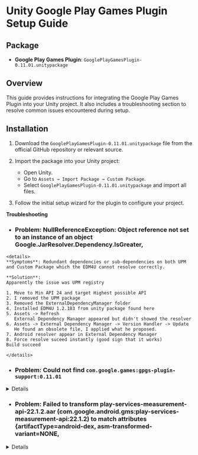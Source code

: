 
# Unity Google Play Games Plugin Setup Guide

## Package
- **Google Play Games Plugin**: `GooglePlayGamesPlugin-0.11.01.unitypackage`

## Overview
This guide provides instructions for integrating the Google Play Games Plugin into your Unity project. It also includes a troubleshooting section to resolve common issues encountered during setup.

## Installation
1. Download the `GooglePlayGamesPlugin-0.11.01.unitypackage` file from the official GitHub repository or relevant source.
2. Import the package into your Unity project:
   - Open Unity.
   - Go to `Assets → Import Package → Custom Package`.
   - Select `GooglePlayGamesPlugin-0.11.01.unitypackage` and import all files.

3. Follow the initial setup wizard for the plugin to configure your project.



<summary><strong>Troubleshooting</strong></summary>


- ### Problem: NullReferenceException: Object reference not set to an instance of an object Google.JarResolver.Dependency.IsGreater,
```
<details>
**Symptoms**: Redundant dependencies or sub-dependencies on both UPM and Custom Package which the EDM4U cannot resolve correctly.

**Solution**:  
Apparently the issue was UPM registry

1. Move to Min API 24 and target Highest possible API
2. I removed the UPM package
3. Removed the ExternalDependencyManager folder
4. Installed EDM4U 1.2.183 from unity package found here
5. Assets -> Refresh
   External Dependency Manager appeared but didn't showed the resolver
6. Assets -> External Dependency Manager -> Version Handler -> Update
   He found an obsolete file, I applied what he proposed.
7. Android resolver appear in External Dependency Manager
8. Force resolve suceed instantly (good sign that it works)
Build succeed
   
</details>
```


- ### Problem: Could not find `com.google.games:gpgs-plugin-support:0.11.01`
<details>
**Symptoms**: During Android dependency resolution, Unity reports that it cannot locate the required files.

**Solution**:  
1. Open the file:  
   `Assets/GooglePlayGames/com.google.play.games/Editor/GooglePlayGamesPluginDependencies.xml`

2. Locate the following line:  
   <repository>Packages/com.google.play.games/Editor/m2repository</repository>

3. Replace it with:
   <repository>Assets/GooglePlayGames/com.google.play.games/Editor/m2repository</repository>

4. Save and close the file.

5. In Unity, click:
Assets → External Dependency Manager → Android Resolver → Force Resolve

6. Raise your hands and thank the Almighty – you're done! 🎉

</details>



- ### Problem: Failed to transform play-services-measurement-api-22.1.2.aar (com.google.android.gms:play-services-measurement-api:22.1.2) to match attributes {artifactType=android-dex, asm-transformed-variant=NONE,

<details>
**Symptoms**: Minimum SDK is too low

**Solution**:  
1. Project Settings > Player Minimum API Level:
   Change into API Level 28

</details>

